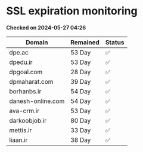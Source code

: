 # SSL expiration monitoring

**Checked on 2024-05-27 04:26**

| Domain | Remained | Status       |
|--------|----------|--------------|
| dpe.ac     | 53 Day   | ✅ |
| dpedu.ir     | 53 Day   | ✅ |
| dpgoal.com     | 28 Day   | ✅ |
| dpmaharat.com     | 39 Day   | ✅ |
| borhanbs.ir     | 54 Day   | ✅ |
| danesh-online.com     | 54 Day   | ✅ |
| ava-crm.ir     | 53 Day   | ✅ |
| darkoobjob.ir     | 80 Day   | ✅ |
| mettis.ir     | 33 Day   | ✅ |
| liaan.ir     | 38 Day   | ✅ |
